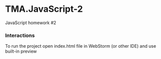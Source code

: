 # TMA.JavaScript-2
JavaScript homework #2

<h3>Interactions</h3>

To run the project open index.html file in WebStorm (or other IDE) and use built-in preview
